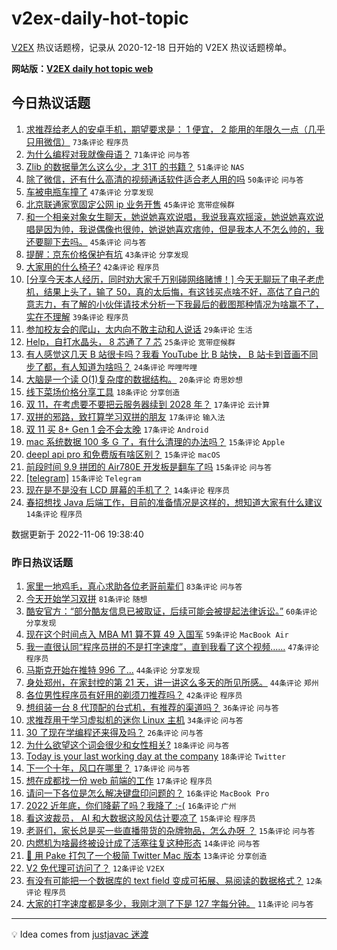 # v2ex-daily-hot-topic

[V2EX](https://www.v2ex.com/) 热议话题榜，记录从 2020-12-18 日开始的 V2EX 热议话题榜单。

**网站版：[V2EX daily hot topic web](https://boojack.github.io/v2ex-daily-hot-topic-web/)**

## 今日热议话题

<!-- TODAY BEGIN -->

1. [求推荐给老人的安卓手机，期望要求是： 1 便宜， 2 能用的年限久一点（几乎只用微信）](https://www.v2ex.com/t/893017) `73条评论` `程序员`
1. [为什么编程对我就像母语？](https://www.v2ex.com/t/893058) `71条评论` `问与答`
1. [Zlib 的数据量怎么这么少，才 31T 的书籍？](https://www.v2ex.com/t/893105) `51条评论` `NAS`
1. [除了微信，还有什么高清的视频通话软件适合老人用的吗](https://www.v2ex.com/t/893045) `50条评论` `问与答`
1. [车被电瓶车撞了](https://www.v2ex.com/t/893155) `47条评论` `分享发现`
1. [北京联通家宽固定公网 ip 业务开售](https://www.v2ex.com/t/893035) `45条评论` `宽带症候群`
1. [和一个相亲对象女生聊天，她说她喜欢说唱，我说我喜欢摇滚，她说她喜欢说唱是因为帅，我说偶像也很帅，她说她喜欢痞帅，但是我本人不怎么帅的，我还要聊下去吗。](https://www.v2ex.com/t/893100) `45条评论` `问与答`
1. [提醒：京东价格保护有坑](https://www.v2ex.com/t/893050) `43条评论` `分享发现`
1. [大家用的什么椅子?](https://www.v2ex.com/t/893130) `42条评论` `程序员`
1. [[分享今天本人经历，同时劝大家千万别碰网络赌博！] 今天无聊玩了电子老虎机，结果上头了，输了 50，真的太后悔，有这钱买点啥不好，高估了自己的意志力，有了解的小伙伴请技术分析一下我最后的截图那种情况为啥赢不了，实在不理解](https://www.v2ex.com/t/893139) `39条评论` `程序员`
1. [参加校友会的爬山，太内向不敢主动和人说话](https://www.v2ex.com/t/893059) `29条评论` `生活`
1. [Help，自打水晶头， 8 芯通了 7 芯](https://www.v2ex.com/t/893133) `25条评论` `宽带症候群`
1. [有人感觉这几天 B 站很卡吗？我看 YouTube 比 B 站快， B 站卡到音画不同步了都，有人知道为啥吗？](https://www.v2ex.com/t/893068) `24条评论` `哔哩哔哩`
1. [大脑是一个读 O(1)复杂度的数据结构。](https://www.v2ex.com/t/893146) `20条评论` `奇思妙想`
1. [线下菜场价格分享工具](https://www.v2ex.com/t/893099) `18条评论` `分享创造`
1. [双 11，在考虑要不要把云服务器续到 2028 年？](https://www.v2ex.com/t/893144) `17条评论` `云计算`
1. [双拼的邪路，致打算学习双拼的朋友](https://www.v2ex.com/t/893088) `17条评论` `输入法`
1. [双 11 买 8+ Gen 1 会不会太晚](https://www.v2ex.com/t/893037) `17条评论` `Android`
1. [mac 系统数据 100 多 G 了，有什么清理的办法吗？](https://www.v2ex.com/t/893091) `15条评论` `Apple`
1. [deepl api pro 和免费版有啥区别？](https://www.v2ex.com/t/893077) `15条评论` `macOS`
1. [前段时间 9.9 拼团的 Air780E 开发板是翻车了吗](https://www.v2ex.com/t/893065) `15条评论` `问与答`
1. [[telegram]](https://www.v2ex.com/t/893030) `15条评论` `Telegram`
1. [现在是不是没有 LCD 屏幕的手机了？](https://www.v2ex.com/t/893160) `14条评论` `程序员`
1. [春招想找 Java 后端工作，目前的准备情况是这样的，想知道大家有什么建议](https://www.v2ex.com/t/893127) `14条评论` `程序员`

数据更新于 2022-11-06 19:38:40

<!-- TODAY END -->

### 昨日热议话题

<!-- YESTERDAY BEGIN -->

1. [家里一地鸡毛，真心求助各位老哥前辈们](https://www.v2ex.com/t/892932) `83条评论` `问与答`
1. [今天开始学习双拼](https://www.v2ex.com/t/892873) `81条评论` `随想`
1. [酷安官方：“部分酷友信息已被取证，后续可能会被提起法律诉讼。”](https://www.v2ex.com/t/892874) `60条评论` `分享发现`
1. [现在这个时间点入 MBA M1 算不算 49 入国军](https://www.v2ex.com/t/892864) `59条评论` `MacBook Air`
1. [我一直很认同“程序员拼的不是打字速度”，直到我看了这个视频……](https://www.v2ex.com/t/892973) `47条评论` `程序员`
1. [马斯克开始在推特 996 了…](https://www.v2ex.com/t/892844) `44条评论` `分享发现`
1. [身处郑州，在家封控的第 21 天，讲一讲这么多天的所见所感。](https://www.v2ex.com/t/892933) `44条评论` `郑州`
1. [各位男性程序员有好用的剃须刀推荐吗？](https://www.v2ex.com/t/892964) `42条评论` `程序员`
1. [想组装一台 8 代顶配的台式机，有推荐的渠道吗？](https://www.v2ex.com/t/892870) `36条评论` `问与答`
1. [求推荐用于学习虚拟机的迷你 Linux 主机](https://www.v2ex.com/t/892858) `34条评论` `问与答`
1. [30 了现在学编程还来得及吗？](https://www.v2ex.com/t/892970) `26条评论` `问与答`
1. [为什么欲望这个词会很少和女性相关?](https://www.v2ex.com/t/892992) `18条评论` `问与答`
1. [Today is your last working day at the company](https://www.v2ex.com/t/892836) `18条评论` `Twitter`
1. [下一个十年，风口在哪里？](https://www.v2ex.com/t/892953) `17条评论` `问与答`
1. [想在成都找一份 web 前端的工作](https://www.v2ex.com/t/892878) `17条评论` `程序员`
1. [请问一下各位是怎么解决键盘印问题的？](https://www.v2ex.com/t/892929) `16条评论` `MacBook Pro`
1. [2022 近年底，你们降薪了吗？我降了 :-(](https://www.v2ex.com/t/892882) `16条评论` `广州`
1. [看这波裁员， AI 和大数据这股风估计要凉了](https://www.v2ex.com/t/892927) `15条评论` `程序员`
1. [老哥们，家长总是买一些直播带货的杂牌物品，怎么办呀 ？](https://www.v2ex.com/t/892875) `15条评论` `问与答`
1. [内燃机为啥最终被设计成了活塞往复这种形态](https://www.v2ex.com/t/892896) `14条评论` `问与答`
1. [🎉 用 Pake 打包了一个极简 Twitter Mac 版本](https://www.v2ex.com/t/892840) `13条评论` `分享创造`
1. [V2 免代理可访问了？](https://www.v2ex.com/t/892860) `12条评论` `V2EX`
1. [有没有可能把一个数据库的 text field 变成可拓展、易阅读的数据格式？](https://www.v2ex.com/t/892842) `12条评论` `程序员`
1. [大家的打字速度都是多少，我刚才测了下是 127 字每分钟。](https://www.v2ex.com/t/892996) `11条评论` `问与答`

<!-- YESTERDAY END -->

---

💡 Idea comes from [justjavac 迷渡](https://github.com/justjavac/)
